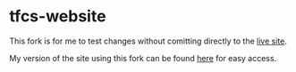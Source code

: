# tfcs-website

This fork is for me to test changes without comitting directly to the [live site](https://concussion-studios.github.io/tfcs-website).

My version of the site using this fork can be found [here](https://blindtwig.github.io/tfcs-website/) for easy access.
